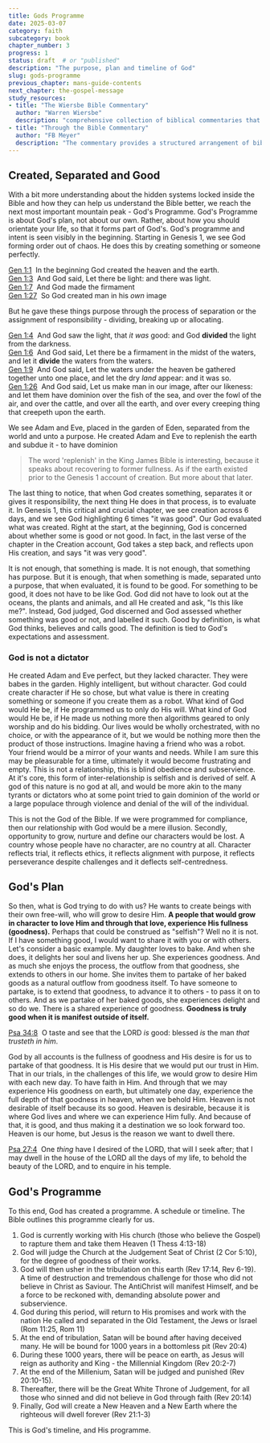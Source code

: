 ```yaml
---
title: Gods Programme
date: 2025-03-07
category: faith
subcategory: book
chapter_number: 3
progress: 1
status: draft  # or "published"
description: "The purpose, plan and timeline of God"
slug: gods-programme
previous_chapter: mans-guide-contents
next_chapter: the-gospel-message
study_resources:
- title: "The Wiersbe Bible Commentary"
  author: "Warren Wiersbe"
  description: "comprehensive collection of biblical commentaries that provides insights into both the Old and New Testaments"
- title: "Through the Bible Commentary"
  author: "FB Meyer"
  description: "The commentary provides a structured arrangement of biblical texts with concise devotional insights, designed to facilitate daily reading and reflection. It covers key passages suitable for individual or family study."
---
```

## Created, Separated and Good

With a bit more understanding about the hidden systems locked inside the Bible and how they can help us understand the Bible better, we reach the next most important mountain peak - God's Programme. God's Programme is about God's plan, not about our own. Rather, about how you should orientate your life, so that it forms part of God's. God's programme and intent is seen visibly in the beginning. Starting in Genesis 1, we see God forming order out of chaos. He does this by creating something or someone perfectly.

[Gen 1:1](verseid:1.1.1)  In the beginning God created the heaven and the earth.  
[Gen 1:3](verseid:1.1.3)  And God said, Let there be light: and there was light.  
[Gen 1:7](verseid:1.1.7)  And God made the firmament  
[Gen 1:27](verseid:1.1.27)  So God created man in his _own_ image  

But he gave these things purpose through the process of separation or the assignment of responsibility - dividing, breaking up or allocating.

[Gen 1:4](verseid:1.1.4)  And God saw the light, that _it was_ good: and God **divided** the light from the darkness.  
[Gen 1:6](verseid:1.1.6)  And God said, Let there be a firmament in the midst of the waters, and let it **divide** the waters from the waters.  
[Gen 1:9](verseid:1.1.9)  And God said, Let the waters under the heaven be gathered together unto one place, and let the dry _land_ appear: and it was so.  
[Gen 1:26](verseid:1.1.26)  And God said, Let us make man in our image, after our likeness: and let them have dominion over the fish of the sea, and over the fowl of the air, and over the cattle, and over all the earth, and over every creeping thing that creepeth upon the earth.  

We see Adam and Eve, placed in the garden of Eden, separated from the world and unto a purpose. He created Adam and Eve to replenish the earth and subdue it - to have dominion

> The word 'replenish' in the King James Bible is interesting, because it speaks about recovering to former fullness. As if the earth existed prior to the Genesis 1 account of creation. But more about that later.

The last thing to notice, that when God creates something, separates it or gives it responsibility, the next thing He does in that process, is to evaluate it. In Genesis 1, this critical and crucial chapter, we see creation across 6 days, and we see God highlighting 6 times "it was good". Our God evaluated what was created. Right at the start, at the beginning, God is concerned about whether some is good or not good. In fact, in the last verse of the chapter in the Creation account, God takes a step back, and reflects upon His creation, and says "it was very good".

It is not enough, that something is made. It is not enough, that something has purpose. But it is enough, that when something is made, separated unto a purpose, that when evaluated, it is found to be good. For something to be good, it does not have to be like God. God did not have to look out at the oceans, the plants and animals, and all He created and ask, "Is this like me?". Instead, God judged, God discerned and God assessed whether something was good or not, and labelled it such.  Good by definition, is what God thinks, believes and calls good. The definition is tied to God's expectations and assessment.

### God is not a dictator

He created Adam and Eve perfect, but they lacked character. They were babes in the garden. Highly intelligent, but without character. God could create character if He so chose, but what value is there in creating something or someone if you create them as a robot. What kind of God would He be, if He programmed us to only do His will. What kind of God would He be, if He made us nothing more then algorithms geared to only worship and do his bidding. Our lives would be wholly orchestrated, with no choice, or with the appearance of it, but we would be nothing more then the product of those instructions. Imagine having a friend who was a robot. Your friend would be a mirror of your wants and needs. While I am sure this may be pleasurable for a time, ultimately it would become frustrating and empty. This is not a relationship, this is blind obedience and subservience. At it's core, this form of inter-relationship is selfish and is derived of self. A god of this nature is no god at all, and would be more akin to the many tyrants or dictators who at some point tried to gain dominion of the world or a large populace through violence and denial of the will of the individual.

This is not the God of the Bible. If we were programmed for compliance, then our relationship with God would be a mere illusion. Secondly, opportunity to grow, nurture and define our characters would be lost. A country whose people have no character, are no country at all. Character reflects trial, it reflects ethics, it reflects alignment with purpose, it reflects perseverance despite challenges and it deflects self-centredness.
## God's Plan

So then, what is God trying to do with us? He wants to create beings with their own free-will, who will grow to desire Him. **A people that would grow in character to love Him and through that love, experience His fullness (goodness).** Perhaps that could be construed as "selfish"? Well no it is not. If I have something good, I would want to share it with you or with others. Let's consider a basic example. My daughter loves to bake. And when she does, it delights her soul and livens her up. She experiences goodness. And as much she enjoys the process, the outflow from that goodness, she extends to others in our home. She invites them to partake of her baked goods as a natural outflow from goodness itself. To have someone to partake, is to extend that goodness, to advance it to others - to pass it on to others. And as we partake of her baked goods, she experiences delight and so do we. There is a shared experience of goodness.
**Goodness is truly good when it is manifest outside of itself.**

[Psa 34:8](verseid:19.34.8)  O taste and see that the LORD _is_ good: blessed _is_ the man _that trusteth in him_.  

God by all accounts is the fullness of goodness and His desire is for us to partake of that goodness. It is His desire that we would put our trust in Him. That in our trials, in the challenges of this life, we would grow to desire Him with each new day. To have faith in Him. And through that we may experience His goodness on earth, but ultimately one day, experience the full depth of that goodness in heaven, when we behold Him. Heaven is not desirable of itself because its so good. Heaven is desirable, because it is where God lives and where we can experience Him fully. And because of that, it is good, and thus making it a destination we so look forward too. Heaven is our home, but Jesus is the reason we want to dwell there.

[Psa 27:4](verseid:19.27.4)  One _thing_ have I desired of the LORD, that will I seek after; that I may dwell in the house of the LORD all the days of my life, to behold the beauty of the LORD, and to enquire in his temple.  
## God's Programme

To this end, God has created a programme. A schedule or timeline. The Bible outlines this programme clearly for us.

1. God is currently working with His church (those who believe the Gospel) to rapture them and take them Heaven (1 Thess 4:13-18)
2. God will judge the Church at the Judgement Seat of Christ (2 Cor 5:10), for the degree of goodness of their works.
3. God will then usher in the tribulation on this earth (Rev 17:14, Rev 6-19). A time of destruction and tremendous challenge for those who did not believe in Christ as Saviour. The AntiChrist will manifest Himself, and be a force to be reckoned with, demanding absolute power and subservience.
4. God during this period, will return to His promises and work with the nation He called and separated in the Old Testament, the Jews or Israel (Rom 11:25, Rom 11)
5. At the end of tribulation, Satan will be bound after having deceived many. He will be bound for 1000 years in a bottomless pit (Rev 20:4)
6. During these 1000 years, there will be peace on earth, as Jesus will reign as authority and King - the Millennial Kingdom (Rev 20:2-7)
7. At the end of the Millenium, Satan will be judged and punished (Rev 20:10-15).
8. Thereafter, there will be the Great White Throne of Judgement, for all those who sinned and did not believe in God through faith (Rev 20:14)
9. Finally, God will create a New Heaven and a New Earth where the righteous will dwell forever (Rev 21:1-3)

This is God's timeline, and His programme. 